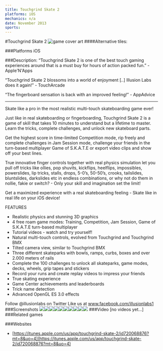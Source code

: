 ```yaml
---
title: Touchgrind Skate 2
platforms: iOS
mechanics: n/a
date: November 2013
sports: 
---
```

#Touchgrind Skate 2
![game cover art](//images.igdb.com/igdb/image/upload/t_cover_big/qhjidthulm8q2rvrdos8.jpg "Logo Title Text 1")
####Alternative tiles:

###Platforms
iOS

###Description:
“Touchgrind Skate 2 is one of the best touch gaming experiences around that is a must buy for hours of action packed fun.” - Apple'N'Apps

“Touchgrind Skate 2 blossoms into a world of enjoyment [..] Illusion Labs does it again!” - TouchArcade 

“The fingerboard sensation is back with an improved feeling!” - AppAdvice

---

Skate like a pro in the most realistic multi-touch skateboarding game ever!

Just like in real skateboarding or fingerboarding, Touchgrind Skate 2 is a game of skill that takes 10 minutes to understand but a lifetime to master. Learn the tricks, complete challenges, and unlock new skateboard parts.

Get the highest score in time-limited Competition mode, rip freely and complete challenges in Jam Session mode, challenge your friends in the turn-based multiplayer Game of S.K.A.T.E or export video clips and show off your best lines.

True innovative finger controls together with real physics simulation let you pull off tricks like ollies, pop shuvits, kickflips, heelflips, impossibles, powerslides, lip tricks, stalls, drops, 5-0’s, 50-50’s, crooks, tailslides, bluntslides, darkslides etc in endless combinations, or why not do them in nollie, fakie or switch? - Only your skill and imagination set the limit!

Get a maximized experience with a real skateboarding feeling - Skate like in real life on your iOS device!

FEATURES
- Realistic physics and stunning 3D graphics
- 4 free roam game modes: Training, Competition, Jam Session, Game of S.K.A.T.E turn-based multiplayer
- Tutorial videos - watch and try yourself!
- Natural multi-touch controls, evolved from Touchgrind and Touchgrind BMX
- Tilted camera view, similar to Touchgrind BMX
- Three different skateparks with bowls, ramps, curbs, boxes and over 2.000 meters of rails
- Complete the 100 challenges to unlock all skateparks, game modes, decks, wheels, grip tapes and stickers
- Record your runs and create replay videos to impress your friends
- True skating experience 
- Game Center achievements and leaderboards
- Trick name detection
- Advanced OpenGL ES 3.0 effects

Follow @illusionlabs on Twitter
Like us at www.facebook.com/illusionlabs1
###Screenshots
<a target="_blank" href="//images.igdb.com/igdb/image/upload/t_cover_big/jgbal67hpt8or1nuwvvn.jpg"><img src="//images.igdb.com/igdb/image/upload/t_thumb/jgbal67hpt8or1nuwvvn.jpg"/></a><a target="_blank" href="//images.igdb.com/igdb/image/upload/t_cover_big/xgrnzbgvspbwtvelfttb.jpg"><img src="//images.igdb.com/igdb/image/upload/t_thumb/xgrnzbgvspbwtvelfttb.jpg"/></a><a target="_blank" href="//images.igdb.com/igdb/image/upload/t_cover_big/rfc5jecljkjgae6msaud.jpg"><img src="//images.igdb.com/igdb/image/upload/t_thumb/rfc5jecljkjgae6msaud.jpg"/></a><a target="_blank" href="//images.igdb.com/igdb/image/upload/t_cover_big/nhai42llljb42btzzskw.jpg"><img src="//images.igdb.com/igdb/image/upload/t_thumb/nhai42llljb42btzzskw.jpg"/></a><a target="_blank" href="//images.igdb.com/igdb/image/upload/t_cover_big/kfgpsanfgyjoeketxkte.jpg"><img src="//images.igdb.com/igdb/image/upload/t_thumb/kfgpsanfgyjoeketxkte.jpg"/></a><a target="_blank" href="//images.igdb.com/igdb/image/upload/t_cover_big/sabn4kkaw959nmxnzi71.jpg"><img src="//images.igdb.com/igdb/image/upload/t_thumb/sabn4kkaw959nmxnzi71.jpg"/></a><a target="_blank" href="//images.igdb.com/igdb/image/upload/t_cover_big/b5gzp3kpwoetyak0myje.jpg"><img src="//images.igdb.com/igdb/image/upload/t_thumb/b5gzp3kpwoetyak0myje.jpg"/></a><a target="_blank" href="//images.igdb.com/igdb/image/upload/t_cover_big/txe1uvidplnasmrayrnb.jpg"><img src="//images.igdb.com/igdb/image/upload/t_thumb/txe1uvidplnasmrayrnb.jpg"/></a><a target="_blank" href="//images.igdb.com/igdb/image/upload/t_cover_big/pdynjvj3ahoz3cac461c.jpg"><img src="//images.igdb.com/igdb/image/upload/t_thumb/pdynjvj3ahoz3cac461c.jpg"/></a><a target="_blank" href="//images.igdb.com/igdb/image/upload/t_cover_big/hvdacvirtrts6wi6gwft.jpg"><img src="//images.igdb.com/igdb/image/upload/t_thumb/hvdacvirtrts6wi6gwft.jpg"/></a>
###Video
[no videos yet...]
###Related games

###Websites
* [https://itunes.apple.com/us/app/touchgrind-skate-2/id720068876?mt=8&uo=4](https://itunes.apple.com/us/app/touchgrind-skate-2/id720068876?mt=8&uo=4)
